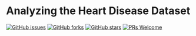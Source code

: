 # Analyzing the Heart Disease Dataset
[![GitHub issues](https://img.shields.io/github/issues/Develop-Packt/Analyzing-the-Heart-Disease-Dataset.svg)](https://github.com/Develop-Packt/Analyzing-the-Heart-Disease-Dataset/issues)
[![GitHub forks](https://img.shields.io/github/forks/Develop-Packt/Analyzing-the-Heart-Disease-Dataset.svg)](https://github.com/Develop-Packt/Analyzing-the-Heart-Disease-Dataset/network)
[![GitHub stars](https://img.shields.io/github/stars/Develop-Packt/Analyzing-the-Heart-Disease-Dataset.svg)](https://github.com/Develop-Packt/Analyzing-the-Heart-Disease-Dataset/stargazers)
[![PRs Welcome](https://img.shields.io/badge/PRs-welcome-brightgreen.svg)](https://github.com/Develop-Packt/Analyzing-the-Heart-Disease-Dataset/pulls)
